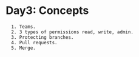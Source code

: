 # Day3: Concepts

      1. Teams.
      2. 3 types of permissions read, write, admin.
      3. Protecting branches.
      4. Pull requests.
      5. Merge.
